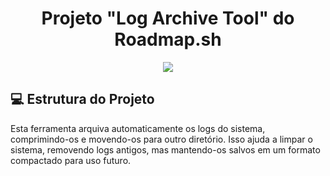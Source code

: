 <h1 align="center"> Projeto "Log Archive Tool" do Roadmap.sh </h1>
<p align="center">
<img loading="lazy" src="http://img.shields.io/static/v1?label=STATUS&message=EM%20DESENVOLVIMENTO&color=GREEN&style=for-the-badge"/>
</p>


## 💻 Estrutura do Projeto
Esta ferramenta arquiva automaticamente os logs do sistema, comprimindo-os e movendo-os para outro diretório. Isso ajuda a limpar o sistema, removendo logs antigos, mas mantendo-os salvos em um formato compactado para uso futuro.
